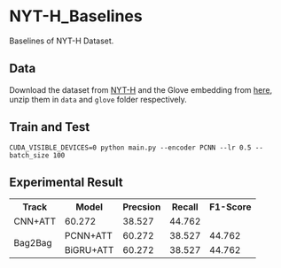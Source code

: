 # NYT-H_Baselines
Baselines of NYT-H Dataset.

## Data
Download the dataset from [NYT-H](https://github.com/Spico197/NYT-H) and the Glove embedding from [here](http://nlp.stanford.edu/data/glove.6B.zip), unzip them in `data` and `glove` folder respectively.

## Train and Test
```
CUDA_VISIBLE_DEVICES=0 python main.py --encoder PCNN --lr 0.5 --batch_size 100
```

## Experimental Result

<table>
    <tr>
        <th> Track </th><th> Model </th><th> Precsion </th> <th> Recall </th> <th> F1-Score </th>
    </tr>
    <tr>
        </td><td> CNN+ATT </td><td> 60.272 </td><td> 38.527 </td><td> 44.762 </td>
    </tr>
    <tr>
        <td rowspan="3"> Bag2Bag </td><td> PCNN+ATT </td><td> 60.272 </td><td> 38.527 </td><td> 44.762 </td>
    </tr>
    <tr>
        </td><td> BiGRU+ATT </td><td> 60.272 </td><td> 38.527 </td><td> 44.762 </td>
    </tr>
</table>

